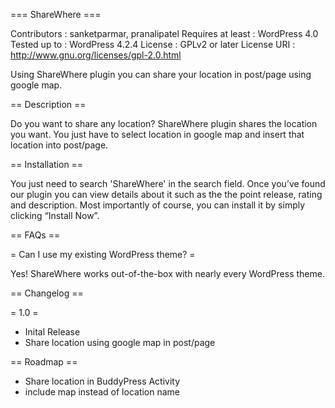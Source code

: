 === ShareWhere ===

Contributors      : sanketparmar, pranalipatel
Requires at least : WordPress 4.0
Tested up to      : WordPress 4.2.4
License           : GPLv2 or later
License URI       : http://www.gnu.org/licenses/gpl-2.0.html

Using ShareWhere plugin you can share your location in post/page using google map.

== Description ==

Do you want to share any location? ShareWhere plugin shares the location you want. You just have to select location in google map and insert that location into post/page.

== Installation ==

You just need to search 'ShareWhere' in the search field. Once you’ve found our plugin you can view details about it such as the the point release, rating and description. Most importantly of course, you can install it by simply clicking “Install Now”.

== FAQs ==

= Can I use my existing WordPress theme? =

Yes! ShareWhere works out-of-the-box with nearly every WordPress theme.

== Changelog ==

= 1.0 =
 * Inital Release
 * Share location using google map in post/page

== Roadmap ==
 * Share location in BuddyPress Activity
 * include map instead of location name
